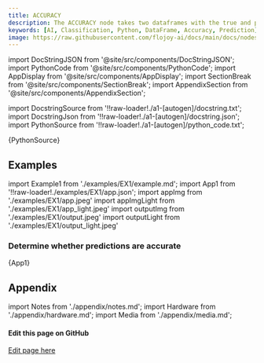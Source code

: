 ```yaml
---
title: ACCURACY
description: The ACCURACY node takes two dataframes with the true and predicted labels from a classification task, and indicates what proportion of the predictions were correct. These dataframes should both be single columns.
keywords: [AI, Classification, Python, DataFrame, Accuracy, Prediction]
image: https://raw.githubusercontent.com/flojoy-ai/docs/main/docs/nodes/AI_ML/CLASSIFICATION/ACCURACY/examples/EX1/output.jpeg
---
```


[//]: # 'Custom component imports'

import DocStringJSON from '@site/src/components/DocStringJSON';
import PythonCode from '@site/src/components/PythonCode';
import AppDisplay from '@site/src/components/AppDisplay';
import SectionBreak from '@site/src/components/SectionBreak';
import AppendixSection from '@site/src/components/AppendixSection';

[//]: # 'Docstring'

import DocstringSource from '!!raw-loader!./a1-[autogen]/docstring.txt';
import DocstringJson from '!!raw-loader!./a1-[autogen]/docstring.json';
import PythonSource from '!!raw-loader!./a1-[autogen]/python_code.txt';

<DocStringJSON data={DocstringJson} />

<PythonCode GLink='AI_ML/CLASSIFICATION/ACCURACY/ACCURACY.py'>{PythonSource}</PythonCode>

<SectionBreak />

[//]: # 'Examples'

## Examples

import Example1 from './examples/EX1/example.md';
import App1 from '!!raw-loader!./examples/EX1/app.json';
import appImg from './examples/EX1/app.jpeg'
import appImgLight from './examples/EX1/app_light.jpeg'
import outputImg from './examples/EX1/output.jpeg'
import outputLight from './examples/EX1/output_light.jpeg'

### Determine whether predictions are accurate

<AppDisplay 
    nodeLabel='ACCURACY'
    appImg={appImg}
    appLight={appImgLight}
    outputLight={outputLight}
    outputImg={outputImg}
    >
{App1}
</AppDisplay>

<Example1 />

<SectionBreak />

[//]: # 'Appendix'

## Appendix

import Notes from './appendix/notes.md';
import Hardware from './appendix/hardware.md';
import Media from './appendix/media.md';

<AppendixSection index={0} folderPath='nodes/AI_ML/CLASSIFICATION/ACCURACY/appendix/'><Notes /></AppendixSection>
<AppendixSection index={1} folderPath='nodes/AI_ML/CLASSIFICATION/ACCURACY/appendix/'><Hardware /></AppendixSection>
<AppendixSection index={2} folderPath='nodes/AI_ML/CLASSIFICATION/ACCURACY/appendix/'><Media /></AppendixSection>

<SectionBreak />

[//]: # 'Edit page on GitHub'

#### Edit this page on GitHub

[Edit page here](https://github.com/flojoy-ai/docs/tree/main/docs/nodes/AI_ML/CLASSIFICATION/ACCURACY)
